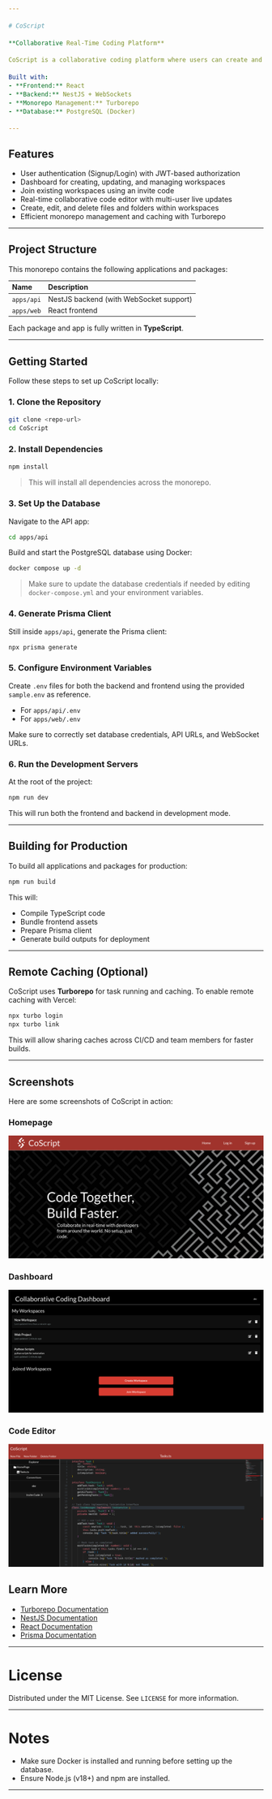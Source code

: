 ```yaml
---

# CoScript

**Collaborative Real-Time Coding Platform**

CoScript is a collaborative coding platform where users can create and join workspaces, write and manage code files and folders in real-time with others. It features a code editor, workspace management, and real-time collaboration powered by WebSockets.

Built with:
- **Frontend:** React
- **Backend:** NestJS + WebSockets
- **Monorepo Management:** Turborepo
- **Database:** PostgreSQL (Docker)

---
```

## Features

- User authentication (Signup/Login) with JWT-based authorization
- Dashboard for creating, updating, and managing workspaces
- Join existing workspaces using an invite code
- Real-time collaborative code editor with multi-user live updates
- Create, edit, and delete files and folders within workspaces
- Efficient monorepo management and caching with Turborepo

---

## Project Structure

This monorepo contains the following applications and packages:

| Name | Description |
| :--- | :---------- |
| `apps/api` | NestJS backend (with WebSocket support) |
| `apps/web` | React frontend |

Each package and app is fully written in **TypeScript**.

---


## Getting Started

Follow these steps to set up CoScript locally:

### 1. Clone the Repository

```bash
git clone <repo-url>
cd CoScript
```

### 2. Install Dependencies

```bash
npm install
```

> This will install all dependencies across the monorepo.

### 3. Set Up the Database

Navigate to the API app:

```bash
cd apps/api
```

Build and start the PostgreSQL database using Docker:

```bash
docker compose up -d
```

> Make sure to update the database credentials if needed by editing `docker-compose.yml` and your environment variables.

### 4. Generate Prisma Client

Still inside `apps/api`, generate the Prisma client:

```bash
npx prisma generate
```

### 5. Configure Environment Variables

Create `.env` files for both the backend and frontend using the provided `sample.env` as reference.

- For `apps/api/.env`
- For `apps/web/.env`

Make sure to correctly set database credentials, API URLs, and WebSocket URLs.

### 6. Run the Development Servers

At the root of the project:

```bash
npm run dev
```

This will run both the frontend and backend in development mode.

---

## Building for Production

To build all applications and packages for production:

```bash
npm run build
```

This will:

- Compile TypeScript code
- Bundle frontend assets
- Prepare Prisma client
- Generate build outputs for deployment

---

## Remote Caching (Optional)

CoScript uses **Turborepo** for task running and caching. To enable remote caching with Vercel:

```bash
npx turbo login
npx turbo link
```

This will allow sharing caches across CI/CD and team members for faster builds.

---
## Screenshots

Here are some screenshots of CoScript in action:
### Homepage
![CoScript](./images/home.png)

### Dashboard
![CoScript](./images/dashboard.png)

### Code Editor
![CoScript](./images/editor.png)

## Learn More

- [Turborepo Documentation](https://turbo.build/repo/docs)
- [NestJS Documentation](https://docs.nestjs.com/)
- [React Documentation](https://react.dev/)
- [Prisma Documentation](https://www.prisma.io/docs)

---

# License

Distributed under the MIT License. See `LICENSE` for more information.

---

# Notes

- Make sure Docker is installed and running before setting up the database.
- Ensure Node.js (v18+) and npm are installed.

---
